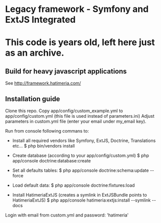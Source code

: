 # Legacy framework - Symfony and ExtJS Integrated

# This code is years old, left here just as an archive.

## Build for heavy javascript applications

See http://framework.hatimeria.com/

## Installation guide

Clone this repo.
Copy app/config/custom_example.yml to app/config/custom.yml (this file is used instead of parameters.ini)
Adjust parameters in custom.yml file (enter your email under my_email key).

Run from console following commans to:

 * Install all required vendors like Symfony, ExtJS, Doctrine, Translations etc...
   $ php bin/vendors install

 * Create database (according to your app/config/custom.yml)
   $ php app/console doctrine:database:create

 * Set all defaults tables:
   $ php app/console doctrine:schema:update --force

 * Load default data:
   $ php app/console doctrine:fixtures:load

 * Install HatimeriaExtJS (creates a symlink in ExtJSBundle points to HatimeriaExtJS)
   $ php app/console hatimeria:extjs:install --symlink --docs

Login with email from custom.yml and password: 'hatimeria'
